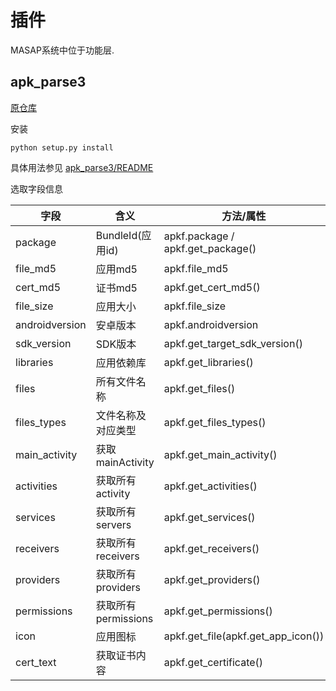# 插件

MASAP系统中位于功能层.

## apk_parse3

[原仓库](https://github.com/itomsu/apk_parse3)

安装
```
python setup.py install
```

具体用法参见 [apk_parse3/README](https://github.com/itomsu/apk_parse3)

选取字段信息

| 字段           | 含义                | 方法/属性                          | 返回类型(Python)               |
| -------------- | ------------------- | ---------------------------------- | ------------------------------ |
| package        | BundleId(应用id)    | apkf.package / apkf.get_package()  | str                            |
| file_md5       | 应用md5             | apkf.file_md5                      | str                            |
| cert_md5       | 证书md5             | apkf.get_cert_md5()                | list                           |
| file_size      | 应用大小            | apkf.file_size                     | str                            |
| androidversion | 安卓版本            | apkf.androidversion                | dict                           |
| sdk_version    | SDK版本             | apkf.get_target_sdk_version()      | str                            |
| libraries      | 应用依赖库          | apkf.get_libraries()               | list                           |
| files          | 所有文件名称        | apkf.get_files()                   | list                           |
| files_types    | 文件名称及对应类型  | apkf.get_files_types()             | dict                           |
| main_activity  | 获取mainActivity    | apkf.get_main_activity()           | str                            |
| activities     | 获取所有activity    | apkf.get_activities()              | list                           |
| services       | 获取所有servers     | apkf.get_services()                | list                           |
| receivers      | 获取所有receivers   | apkf.get_receivers()               | list                           |
| providers      | 获取所有providers   | apkf.get_providers()               | list                           |
| permissions    | 获取所有permissions | apkf.get_permissions()             | list                           |
| icon           | 应用图标            | apkf.get_file(apkf.get_app_icon()) |                                |
| cert_text      | 获取证书内容        | apkf.get_certificate()             | Certificate(cryptography.x509) |
